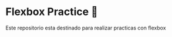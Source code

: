 # Flexbox Practice :rocket:
<p>Este repositorio esta destinado para realizar practicas con flexbox</p>
